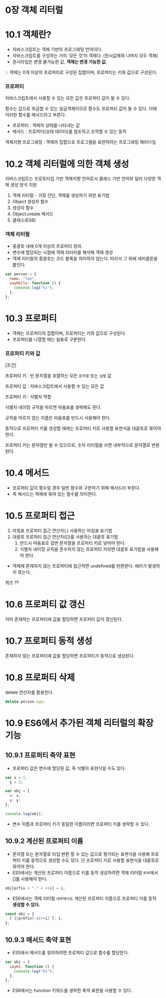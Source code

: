 # 0장 객체 리터럴

# 10.1 객체란?

- 자바스크립트는 객체 기반의 프로그래밍 언어이다.
- 자바스크립트를 구성하는 거의 ‘모든 것’이 객체다. (원시값제외 나머지 모두 객체)
- 원시타입은 변경 불가능한 값, **객체는 변경 가능한 값.**

<aside>
💡 객체는 0개 이상의 프로퍼티로 구성된 집합이며, 프로퍼티는 키와 값으로 구성된다.

</aside>

### 프로퍼티

자바스크립트에서 사용할 수 있는 모든 값은 프로퍼티 값이 될 수 있다.

함수는 값으로 취급할 수 있는 일급객체이므로 함수도 프로퍼티 값이 될 수 있다. 이때 이러한 함수를 메서드라고 부른다.

- 프로퍼티 : 객체의 상태를 나타내는 값
- 메서드 : 프로퍼티(상태 데이터)를 참조하고 조작할 수 있는 동작

객체지향 프로그래밍 : 객체의 집합으로 프로그램을 표현하려는 프로그래밍 패러다임

# 10.2 객체 리터럴에 의한 객체 생성

자바스크립트는 프로토타입 기반 객체지향 언어로서 클래스 기반 언어와 달리 다양한 객체 생성 방식 지원

1. 객체 리터럴 - 가장 간단, 객체를 생성하기 위한 표기법
2. Object 생성자 함수
3. 생성자 함수
4. Object.create 메서드
5. 클래스(ES6)

### 객체 리터럴

- 중괄호 내에 0개 이상의 프로퍼티 정의.
- 변수에 할당되는 시점에 객체 리터러를 해석해 객체 생성
- 객체 리터럴의 중괄호는 코드 블록을 의미하지 않는다. 따라서 그 뒤에 세미콜론을 붙인다.

```jsx
var person = {
  name: "lee",
  sayHello: function () {
    console.log("hi");
  },
};
```

# 10.3 프로퍼티

- 객체는 프로퍼티의 집합이며, 프로퍼티는 키와 값으로 구성된다.
- 프로퍼티를 나열할 때는 쉼표로 구분한다.

### 프로퍼티 키와 값

[조건]

프로퍼티 키 : 빈 문자열을 포함하는 모든 `문자열` 또는 `심벌` 값

프로퍼티 값 : 자바스크립트에서 사용할 수 있는 모든 값

프로퍼티 키 : 식별자 역할

식별자 네이밍 규칙을 따르면 따옴표를 생략해도 된다.

규칙을 따르지 않는 이름은 따옴표를 반드시 사용해야 한다.

동적으로 프로퍼티 키를 생성할 때에는 프로퍼티 키로 사용할 표현식을 대괄호로 묶어야 한다.

프로퍼티 키는 문자열만 될 수 있으므로, 숫자 리터럴을 쓰면 내부적으로 문자열로 변환된다.

# 10.4 메서드

- 프로퍼티 값이 함수일 경우 일반 함수와 구분하기 위해 메서드라 부른다.
- 즉 메서드는 객체에 묶여 있는 함수를 의미한다.

# 10.5 프로퍼티 접근

1. 마침표 프로퍼티 접근 연산자(.) 사용하는 마침표 표기법
2. 대괄호 프로퍼티 접근 연산자([])를 사용하는 대괄호 표기법
   1. 반드시 따옴표로 감싼 문자열을 프로퍼티 키로 넣어야 한다.
   2. 식별자 네이밍 규칙을 준수하지 않는 프로퍼티 키라면 대괄호 표기법을 사용해야 한다.

- 객체에 존재하지 않는 프로퍼티에 접근하면 undefined를 반환한다. 에러가 발생하지 않는다.

퀴즈 ??

# 10.6 프로퍼티 값 갱신

이미 존재하는 프로퍼티에 값을 할당하면 프로퍼티 값이 갱신된다.

# 10.7 프로퍼티 동적 생성

존재하지 않는 프로퍼티에 값을 할당하면 프로퍼티가 동적으로 생성된다.

# 10.8 프로퍼티 삭제

delete 연산자를 활용한다.

```jsx
delete person.age;
```

# 10.9 ES6에서 추가된 객체 리터럴의 확장 기능

## 10.9.1 프로퍼티 축약 표현

- 프로퍼티 값은 변수에 할당된 값, 즉 식별자 표현식일 수도 있다.

```jsx
var x = 1,
  y = 2;

var obj = {
  x: x,
  y: y,
};

console.log(obj);
```

- 변수 이름과 프로퍼티 키가 동일한 이름이라면 프로퍼티 키를 생략할 수 있다.

## 10.9.2 계산된 프로퍼티 이름

- 문자열 또는 문자열로 타입 변환 할 수 있는 값으로 평가되는 표현식을 사용해 프로퍼티 키를 동적으로 생성할 수도 있다. 단 프로퍼티 키로 사용할 표현식을 대괄호로 묶어야 한다.
- ES5에서는 계산된 프로퍼티 이름으로 키를 동적 생성하려면 객체 리터럴 `외부`에서 []를 사용해야 한다.

```jsx
obj[prfix + "-" + ++i] = i;
```

- ES6에서는 객체 리터럴 `내부에서도` 계산된 프로퍼티 이름으로 프로퍼티 키를 동적 **생성할 수 있다.**

```jsx
const obj = {
  [`${prefix}-${++i}`]: i,
};
```

## 10.9.3 메서드 축약 표현

- ES5에서 메서드를 정의하려면 프로퍼티 값으로 함수를 할당한다.

```jsx
var obj = {
  sayHi: function () {
    console.log("hi");
  },
};
```

- ES6에서는 function 키워드를 생략한 축약 표현을 사용할 수 있다.
